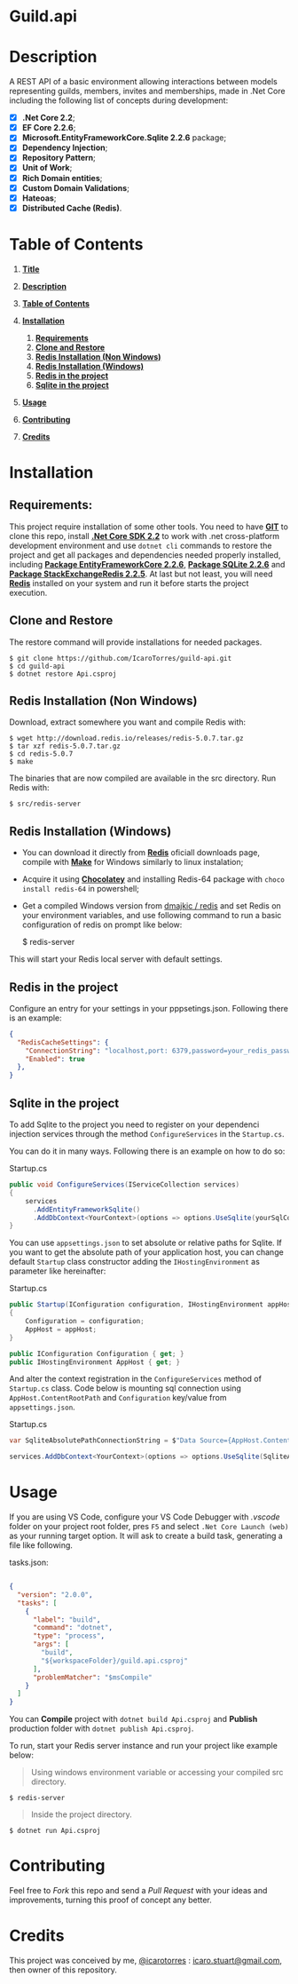﻿# Guild.api

# Description

A REST API of a basic environment allowing interactions between models representing guilds, members, invites and memberships, made in .Net Core including the following list of concepts during development:

- [x] **.Net Core 2.2**;
- [x] **EF Core 2.2.6**;
- [x] **Microsoft.EntityFrameworkCore.Sqlite 2.2.6** package;
- [x] **Dependency Injection**;
- [x] **Repository Pattern**;
- [x] **Unit of Work**;
- [x] **Rich Domain entities**;
- [x] **Custom Domain Validations**;
- [x] **Hateoas**;
- [x] **Distributed Cache (Redis)**.

# Table of Contents

1. **[Title](#guildapi "Title")**
2. **[Description](#description "Description")**
3. **[Table of Contents](#table-of-contents "Table of Contents")**
4. **[Installation](#installation "Installation")**

    1. **[Requirements](#requirements "Requirements")**
    2. **[Clone and Restore](#clone-and-restore "Clone and Restore")**
    3. **[Redis Installation (Non Windows)](#redis-installation-non-windows "Redis Installation (Non Windows)")**
    4. **[Redis Installation (Windows)](#redis-installation-windows "Redis Installation (Windows)")**
    5. **[Redis in the project](#redis-in-the-project "Redis in the project")**
    6. **[Sqlite in the project](#sqlite-in-the-project "Sqlite in the project")**

5. **[Usage](#usage "Usage")**
6. **[Contributing](#contributing "Contributing")**
7. **[Credits](#credits "Credits")**

# Installation

## Requirements:

This project require installation of some other tools. You need to have **[GIT](https://git-scm.com/downloads "git downloads")** to clone this repo, install **[.Net Core SDK 2.2](https://dotnet.microsoft.com/download "microsoft downloads")** to work with .net cross-platform development environment and use `dotnet cli` commands to restore the project and get all packages and dependencies needed properly installed, including **[Package EntityFrameworkCore 2.2.6](https://www.nuget.org/packages/Microsoft.EntityFrameworkCore/ "nuget gallery")**, **[Package SQLite 2.2.6](https://www.nuget.org/packages/System.Data.SQLite "nuget gallery")** and **[Package StackExchangeRedis 2.2.5](https://www.nuget.org/packages/Microsoft.Extensions.Caching.StackExchangeRedis "nuget gallery")**. At last but not least, you will need **[Redis](https://redis.io/download "redis downloads")** installed on your system and run it before starts the project execution.

## Clone and Restore

The restore command will provide installations for needed packages.

    $ git clone https://github.com/IcaroTorres/guild-api.git
    $ cd guild-api
    $ dotnet restore Api.csproj

## Redis Installation (Non Windows)

Download, extract somewhere you want and compile Redis with:

    $ wget http://download.redis.io/releases/redis-5.0.7.tar.gz
    $ tar xzf redis-5.0.7.tar.gz
    $ cd redis-5.0.7
    $ make

The binaries that are now compiled are available in the src directory. Run Redis with:

    $ src/redis-server

## Redis Installation (Windows)

 - You can download it directly from **[Redis](https://redis.io/download "redis downloads")** oficiall downloads page, compile with **[Make](http://gnuwin32.sourceforge.net/packages/make.htm "Make page")** for Windows similarly to linux instalation;
 - Acquire it using **[Chocolatey](https://chocolatey.org/install "Chocolatey")** and installing Redis-64 package with `choco install redis-64` in powershell;
 - Get a compiled Windows version from [dmajkic / redis](https://github.com/dmajkic/redis/downloads "github dmajkic/redis download packages") and set Redis on your environment variables, and use following command to run a basic configuration of redis on prompt like below:

    $ redis-server

This will start your Redis local server with default settings.

## Redis in the project

Configure an entry for your settings in your pppsetings.json. Following there is an example:

```json
{
  "RedisCacheSettings": {
    "ConnectionString": "localhost,port: 6379,password=your_redis_password!",
    "Enabled": true
  },
}
```

## Sqlite in the project

To add Sqlite to the project you need to register on your dependenci injection services through the method `ConfigureServices` in the `Startup.cs`.

You can do it in many ways. Following there is an example on how to do so:

Startup.cs

```c#
public void ConfigureServices(IServiceCollection services)
{
    services
      .AddEntityFrameworkSqlite()
      .AddDbContext<YourContext>(options => options.UseSqlite(yourSqlConnectionString));
}
```

You can use `appsettings.json` to set absolute or relative paths for Sqlite. If you want to get the absolute path of your application host, you can change default `Startup` class constructor adding the `IHostingEnvironment` as parameter like hereinafter:

Startup.cs

```c#
public Startup(IConfiguration configuration, IHostingEnvironment appHost)
{
    Configuration = configuration;
    AppHost = appHost;
}

public IConfiguration Configuration { get; }
public IHostingEnvironment AppHost { get; }
```

And alter the context registration in the `ConfigureServices` method of `Startup.cs` class. Code below is mounting sql connection using `AppHost.ContentRootPath` and `Configuration` key/value from `appsettings.json`.


Startup.cs

```c#
var SqliteAbsolutePathConnectionString = $"Data Source={AppHost.ContentRootPath}\\{Configuration["SqliteSettings:SourceName"]}";

services.AddDbContext<YourContext>(options => options.UseSqlite(SqliteAbsolutePathConnectionString));
```

#  Usage

If you are using VS Code, configure your VS Code Debugger with _.vscode_ folder on your project root folder, pres `F5` and select `.Net Core Launch (web)` as your running target option. It will ask to create a build task, generating a file like following.

tasks.json:

```json

{
  "version": "2.0.0",
  "tasks": [
    {
      "label": "build",
      "command": "dotnet",
      "type": "process",
      "args": [
        "build",
        "${workspaceFolder}/guild.api.csproj"
      ],
      "problemMatcher": "$msCompile"
    }
  ]
}
```

You can **Compile** project with `dotnet build Api.csproj` and **Publish** production folder with `dotnet publish Api.csproj`.

To run, start your Redis server instance and run your project like example below:

> Using windows environment variable or accessing your compiled src directory.

    $ redis-server

> Inside the project directory.

    $ dotnet run Api.csproj

# Contributing

Feel free to *Fork* this repo and send a *Pull Request* with your ideas and improvements, turning this proof of concept any better.

# Credits

This project was conceived by me, [@icarotorres](https://github.com/icarotorres "author's profile") : icaro.stuart@gmail.com, then owner of this repository.